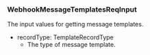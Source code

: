 ### WebhookMessageTemplatesReqInput
The input values for getting message templates.

- recordType: TemplateRecordType
  - The type of message template.
